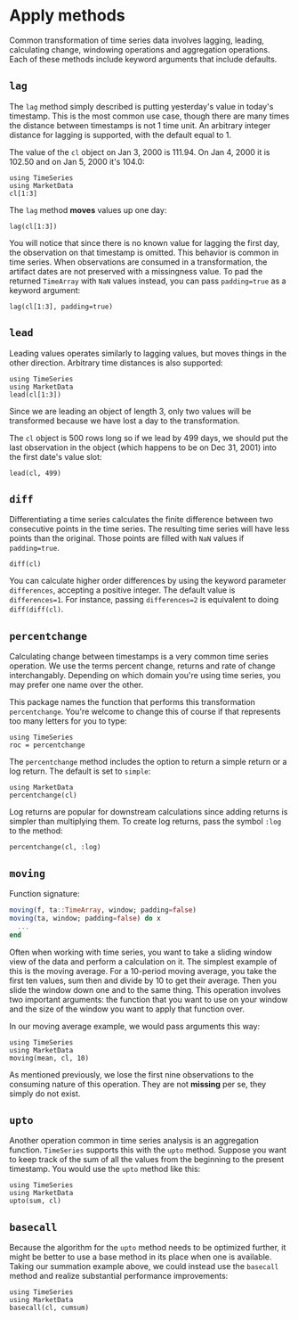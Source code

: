 # Apply methods

Common transformation of time series data involves lagging, leading,
calculating change, windowing operations and aggregation operations.
Each of these methods include keyword arguments that include defaults.

## `lag`

The `lag` method simply described is putting yesterday's value in
today's timestamp. This is the most common use case, though there are
many times the distance between timestamps is not 1 time unit. An
arbitrary integer distance for lagging is supported, with the default
equal to 1.

The value of the `cl` object on Jan 3, 2000 is 111.94. On Jan 4, 2000 it
is 102.50 and on Jan 5, 2000 it's 104.0:

```@repl lag
using TimeSeries
using MarketData
cl[1:3]
```

The `lag` method **moves** values up one day:

```@repl lag
lag(cl[1:3])
```

You will notice that since there is no known value for lagging the first
day, the observation on that timestamp is omitted. This behavior is
common in time series. When observations are consumed in a
transformation, the artifact dates are not preserved with a missingness
value. To pad the returned `TimeArray` with `NaN` values instead, you can
pass `padding=true` as a keyword argument:

```@repl lag
lag(cl[1:3], padding=true)
```

## `lead`

Leading values operates similarly to lagging values, but moves things in
the other direction. Arbitrary time distances is also supported:

```@repl lead
using TimeSeries
using MarketData
lead(cl[1:3])
```

Since we are leading an object of length 3, only two values will be
transformed because we have lost a day to the transformation.

The `cl` object is 500 rows long so if we lead by 499 days, we should
put the last observation in the object (which happens to be on Dec 31,
2001) into the first date's value slot:

```@repl lead
lead(cl, 499)
```

## `diff`

Differentiating a time series calculates the finite difference between
two consecutive points in the time series. The resulting time series
will have less points than the original. Those points are filled with
`NaN` values if `padding=true`.

```@repl diff
diff(cl)
```

You can calculate higher order differences by using the keyword
parameter `differences`, accepting a positive integer. The default
value is `differences=1`. For instance, passing `differences=2` is
equivalent to doing `diff(diff(cl)`.

## `percentchange`

Calculating change between timestamps is a very common time series
operation. We use the terms percent change, returns and rate of change
interchangably. Depending on which domain you're using time series, you
may prefer one name over the other.

This package names the function that performs this transformation
`percentchange`. You're welcome to change this of course if that
represents too many letters for you to type:

```@repl percentchange
using TimeSeries
roc = percentchange
```

The `percentchange` method includes the option to return a simple return
or a log return. The default is set to `simple`:

```@repl percentchange
using MarketData
percentchange(cl)
```

Log returns are popular for downstream calculations since adding returns
is simpler than multiplying them. To create log returns, pass the symbol
`:log` to the method:

```@repl percentchange
percentchange(cl, :log)
```

## `moving`

Function signature:

```julia
moving(f, ta::TimeArray, window; padding=false)
moving(ta, window; padding=false) do x
  ...
end
```

Often when working with time series, you want to take a sliding window
view of the data and perform a calculation on it. The simplest example
of this is the moving average. For a 10-period moving average, you take
the first ten values, sum then and divide by 10 to get their average.
Then you slide the window down one and to the same thing. This operation
involves two important arguments: the function that you want to use on
your window and the size of the window you want to apply that function
over.

In our moving average example, we would pass arguments this way:

```@repl
using TimeSeries
using MarketData
moving(mean, cl, 10)
```

As mentioned previously, we lose the first nine observations to the
consuming nature of this operation. They are not **missing** per se,
they simply do not exist.

## `upto`

Another operation common in time series analysis is an aggregation
function. `TimeSeries` supports this with the `upto` method. Suppose you
want to keep track of the sum of all the values from the beginning to
the present timestamp. You would use the `upto` method like this:

```@repl
using TimeSeries
using MarketData
upto(sum, cl)
```

## `basecall`

Because the algorithm for the `upto` method needs to be
optimized further, it might be better to use a base method in its place
when one is available. Taking our summation example above, we could
instead use the `basecall` method and realize substantial performance
improvements:

```@repl
using TimeSeries
using MarketData
basecall(cl, cumsum)
```
